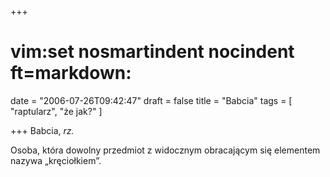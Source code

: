 +++
# vim:set nosmartindent nocindent ft=markdown:
date = "2006-07-26T09:42:47"
draft = false
title = "Babcia"
tags = [ "raptularz", "że jak?" ]

+++
Babcia, _rz._

Osoba, która dowolny przedmiot z widocznym obracającym się elementem nazywa
„kręciołkiem”.
<!--more-->
